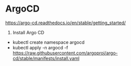 # ArgoCD

https://argo-cd.readthedocs.io/en/stable/getting_started/

1. Install Argo CD

- kubectl create namespace argocd
- kubectl apply -n argocd -f https://raw.githubusercontent.com/argoproj/argo-cd/stable/manifests/install.yaml